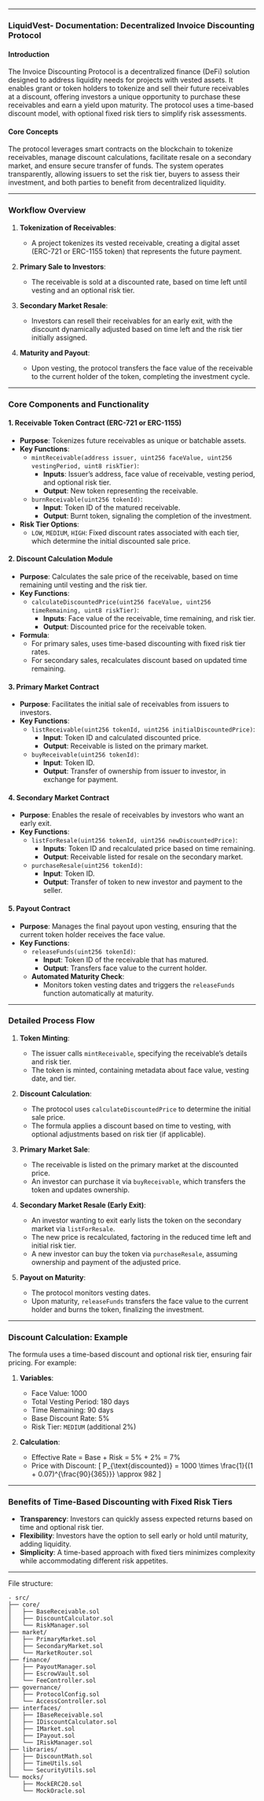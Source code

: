 
---

### **LiquidVest- Documentation: Decentralized Invoice Discounting Protocol**

#### **Introduction**

The Invoice Discounting Protocol is a decentralized finance (DeFi) solution designed to address liquidity needs for projects with vested assets. It enables grant or token holders to tokenize and sell their future receivables at a discount, offering investors a unique opportunity to purchase these receivables and earn a yield upon maturity. The protocol uses a time-based discount model, with optional fixed risk tiers to simplify risk assessments.

#### **Core Concepts**

The protocol leverages smart contracts on the blockchain to tokenize receivables, manage discount calculations, facilitate resale on a secondary market, and ensure secure transfer of funds. The system operates transparently, allowing issuers to set the risk tier, buyers to assess their investment, and both parties to benefit from decentralized liquidity.

---

### **Workflow Overview**

1. **Tokenization of Receivables**:
   - A project tokenizes its vested receivable, creating a digital asset (ERC-721 or ERC-1155 token) that represents the future payment.
   
2. **Primary Sale to Investors**:
   - The receivable is sold at a discounted rate, based on time left until vesting and an optional risk tier.
   
3. **Secondary Market Resale**:
   - Investors can resell their receivables for an early exit, with the discount dynamically adjusted based on time left and the risk tier initially assigned.
   
4. **Maturity and Payout**:
   - Upon vesting, the protocol transfers the face value of the receivable to the current holder of the token, completing the investment cycle.

---

### **Core Components and Functionality**

#### 1. **Receivable Token Contract (ERC-721 or ERC-1155)**

   - **Purpose**: Tokenizes future receivables as unique or batchable assets.
   - **Key Functions**:
     - `mintReceivable(address issuer, uint256 faceValue, uint256 vestingPeriod, uint8 riskTier)`: 
       - **Inputs**: Issuer’s address, face value of receivable, vesting period, and optional risk tier.
       - **Output**: New token representing the receivable.
     - `burnReceivable(uint256 tokenId)`: 
       - **Input**: Token ID of the matured receivable.
       - **Output**: Burnt token, signaling the completion of the investment.
   - **Risk Tier Options**:
     - `LOW`, `MEDIUM`, `HIGH`: Fixed discount rates associated with each tier, which determine the initial discounted sale price.

#### 2. **Discount Calculation Module**

   - **Purpose**: Calculates the sale price of the receivable, based on time remaining until vesting and the risk tier.
   - **Key Functions**:
     - `calculateDiscountedPrice(uint256 faceValue, uint256 timeRemaining, uint8 riskTier)`: 
       - **Inputs**: Face value of the receivable, time remaining, and risk tier.
       - **Output**: Discounted price for the receivable token.
   - **Formula**:
     - For primary sales, uses time-based discounting with fixed risk tier rates.
     - For secondary sales, recalculates discount based on updated time remaining.

#### 3. **Primary Market Contract**

   - **Purpose**: Facilitates the initial sale of receivables from issuers to investors.
   - **Key Functions**:
     - `listReceivable(uint256 tokenId, uint256 initialDiscountedPrice)`: 
       - **Input**: Token ID and calculated discounted price.
       - **Output**: Receivable is listed on the primary market.
     - `buyReceivable(uint256 tokenId)`: 
       - **Input**: Token ID.
       - **Output**: Transfer of ownership from issuer to investor, in exchange for payment.
   
#### 4. **Secondary Market Contract**

   - **Purpose**: Enables the resale of receivables by investors who want an early exit.
   - **Key Functions**:
     - `listForResale(uint256 tokenId, uint256 newDiscountedPrice)`: 
       - **Inputs**: Token ID and recalculated price based on time remaining.
       - **Output**: Receivable listed for resale on the secondary market.
     - `purchaseResale(uint256 tokenId)`: 
       - **Input**: Token ID.
       - **Output**: Transfer of token to new investor and payment to the seller.
   
#### 5. **Payout Contract**

   - **Purpose**: Manages the final payout upon vesting, ensuring that the current token holder receives the face value.
   - **Key Functions**:
     - `releaseFunds(uint256 tokenId)`: 
       - **Input**: Token ID of the receivable that has matured.
       - **Output**: Transfers face value to the current holder.
     - **Automated Maturity Check**:
       - Monitors token vesting dates and triggers the `releaseFunds` function automatically at maturity.

---

### **Detailed Process Flow**

1. **Token Minting**:
   - The issuer calls `mintReceivable`, specifying the receivable’s details and risk tier.
   - The token is minted, containing metadata about face value, vesting date, and tier.

2. **Discount Calculation**:
   - The protocol uses `calculateDiscountedPrice` to determine the initial sale price.
   - The formula applies a discount based on time to vesting, with optional adjustments based on risk tier (if applicable).

3. **Primary Market Sale**:
   - The receivable is listed on the primary market at the discounted price.
   - An investor can purchase it via `buyReceivable`, which transfers the token and updates ownership.

4. **Secondary Market Resale (Early Exit)**:
   - An investor wanting to exit early lists the token on the secondary market via `listForResale`.
   - The new price is recalculated, factoring in the reduced time left and initial risk tier.
   - A new investor can buy the token via `purchaseResale`, assuming ownership and payment of the adjusted price.

5. **Payout on Maturity**:
   - The protocol monitors vesting dates.
   - Upon maturity, `releaseFunds` transfers the face value to the current holder and burns the token, finalizing the investment.

---

### **Discount Calculation: Example**

The formula uses a time-based discount and optional risk tier, ensuring fair pricing. For example:

1. **Variables**:
   - Face Value: 1000
   - Total Vesting Period: 180 days
   - Time Remaining: 90 days
   - Base Discount Rate: 5%
   - Risk Tier: `MEDIUM` (additional 2%)

2. **Calculation**:
   - Effective Rate = Base + Risk = 5% + 2% = 7%
   - Price with Discount:
     \[
     P_{\text{discounted}} = 1000 \times \frac{1}{(1 + 0.07)^{\frac{90}{365}}} \approx 982
     \]

---

### **Benefits of Time-Based Discounting with Fixed Risk Tiers**

- **Transparency**: Investors can quickly assess expected returns based on time and optional risk tier.
- **Flexibility**: Investors have the option to sell early or hold until maturity, adding liquidity.
- **Simplicity**: A time-based approach with fixed tiers minimizes complexity while accommodating different risk appetites.

---

File structure: 
```
- src/
├── core/
│   ├── BaseReceivable.sol
│   ├── DiscountCalculator.sol
│   └── RiskManager.sol
├── market/
│   ├── PrimaryMarket.sol
│   ├── SecondaryMarket.sol
│   └── MarketRouter.sol
├── finance/
│   ├── PayoutManager.sol
│   ├── EscrowVault.sol
│   └── FeeController.sol
├── governance/
│   ├── ProtocolConfig.sol
│   └── AccessController.sol
├── interfaces/
│   ├── IBaseReceivable.sol
│   ├── IDiscountCalculator.sol
│   ├── IMarket.sol
│   ├── IPayout.sol
│   └── IRiskManager.sol
├── libraries/
│   ├── DiscountMath.sol
│   ├── TimeUtils.sol
│   └── SecurityUtils.sol
└── mocks/
    ├── MockERC20.sol
    └── MockOracle.sol
```

